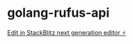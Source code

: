 # golang-rufus-api

[Edit in StackBlitz next generation editor ⚡️](https://stackblitz.com/~/github.com/imHui77/golang-rufus-api)
